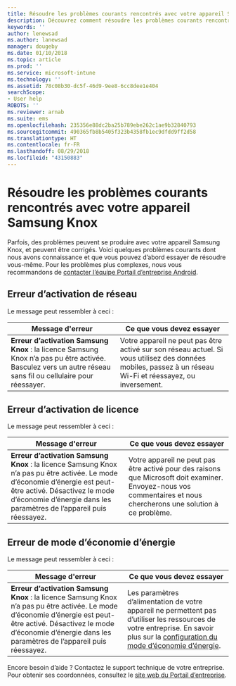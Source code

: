 ```yaml
---
title: Résoudre les problèmes courants rencontrés avec votre appareil Samsung Knox | Microsoft Docs
description: Découvrez comment résoudre les problèmes courants rencontrés avec votre appareil Samsung Knox.
keywords: ''
author: lenewsad
ms.author: lanewsad
manager: dougeby
ms.date: 01/10/2018
ms.topic: article
ms.prod: ''
ms.service: microsoft-intune
ms.technology: ''
ms.assetid: 78c08b30-dc5f-46d9-9ee8-6cc8dee1e404
searchScope:
- User help
ROBOTS: ''
ms.reviewer: arnab
ms.suite: ems
ms.openlocfilehash: 235356e88dc2ba25b789ebe262c1ae9b32840793
ms.sourcegitcommit: 490365fb8b5405f323b4358fb1ec9dfdd9ff2d58
ms.translationtype: HT
ms.contentlocale: fr-FR
ms.lasthandoff: 08/29/2018
ms.locfileid: "43150883"
---
```

# <a name="fix-common-issues-with-your-samsung-knox-device"></a>Résoudre les problèmes courants rencontrés avec votre appareil Samsung Knox

Parfois, des problèmes peuvent se produire avec votre appareil Samsung Knox, et peuvent être corrigés. Voici quelques problèmes courants dont nous avons connaissance et que vous pouvez d’abord essayer de résoudre vous-même. Pour les problèmes plus complexes, nous vous recommandons de [contacter l’équipe Portail d’entreprise Android](https://github.com/MicrosoftDocs/IntuneDocs/blob/master/intune-user-help/send-logs-to-microsoft-android.md).

## <a name="network-activation-error"></a>Erreur d’activation de réseau

Le message peut ressembler à ceci :

|Message d'erreur|Ce que vous devez essayer|
|---|---|
|**Erreur d’activation Samsung Knox** : la licence Samsung Knox n’a pas pu être activée. Basculez vers un autre réseau sans fil ou cellulaire pour réessayer.|Votre appareil ne peut pas être activé sur son réseau actuel. Si vous utilisez des données mobiles, passez à un réseau Wi-Fi et réessayez, ou inversement.|

## <a name="license-activation-error"></a>Erreur d’activation de licence

Le message peut ressembler à ceci :

|Message d'erreur|Ce que vous devez essayer|
|---|---|
|**Erreur d’activation Samsung Knox** : la licence Samsung Knox n’a pas pu être activée. Le mode d’économie d’énergie est peut-être activé. Désactivez le mode d’économie d’énergie dans les paramètres de l’appareil puis réessayez.|Votre appareil ne peut pas être activé pour des raisons que Microsoft doit examiner. Envoyez-nous vos commentaires et nous chercherons une solution à ce problème.|

## <a name="power-saving-mode-error"></a>Erreur de mode d’économie d’énergie

Le message peut ressembler à ceci :

|Message d'erreur|Ce que vous devez essayer|
|---|---|
|**Erreur d’activation Samsung Knox** : la licence Samsung Knox n’a pas pu être activée. Le mode d’économie d’énergie est peut-être activé. Désactivez le mode d’économie d’énergie dans les paramètres de l’appareil puis réessayez. |Les paramètres d’alimentation de votre appareil ne permettent pas d’utiliser les ressources de votre entreprise. En savoir plus sur la [configuration du mode d’économie d’énergie](power-saving-mode-android.md).|

Encore besoin d’aide ? Contactez le support technique de votre entreprise. Pour obtenir ses coordonnées, consultez le [site web du Portail d’entreprise](https://go.microsoft.com/fwlink/?linkid=2010980).
